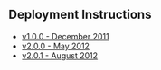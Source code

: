 ## Deployment Instructions

* [v1.0.0 - December 2011](v1-release-notes.md.html)
* [v2.0.0 - May 2012](v2-release-notes.md.html)
* [v2.0.1 - August 2012](v2-1-release-notes.md.html)

